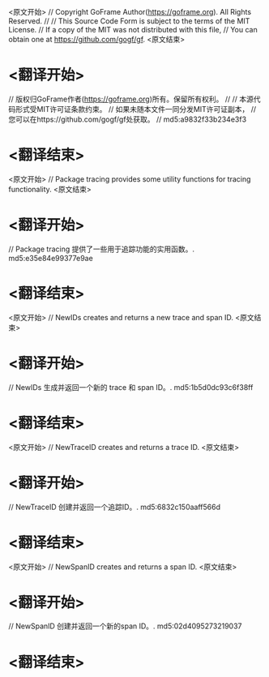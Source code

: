 
<原文开始>
// Copyright GoFrame Author(https://goframe.org). All Rights Reserved.
//
// This Source Code Form is subject to the terms of the MIT License.
// If a copy of the MIT was not distributed with this file,
// You can obtain one at https://github.com/gogf/gf.
<原文结束>

# <翻译开始>
// 版权归GoFrame作者(https://goframe.org)所有。保留所有权利。
//
// 本源代码形式受MIT许可证条款约束。
// 如果未随本文件一同分发MIT许可证副本，
// 您可以在https://github.com/gogf/gf处获取。
// md5:a9832f33b234e3f3
# <翻译结束>


<原文开始>
// Package tracing provides some utility functions for tracing functionality.
<原文结束>

# <翻译开始>
// Package tracing 提供了一些用于追踪功能的实用函数。. md5:e35e84e99377e9ae
# <翻译结束>


<原文开始>
// NewIDs creates and returns a new trace and span ID.
<原文结束>

# <翻译开始>
// NewIDs 生成并返回一个新的 trace 和 span ID。. md5:1b5d0dc93c6f38ff
# <翻译结束>


<原文开始>
// NewTraceID creates and returns a trace ID.
<原文结束>

# <翻译开始>
// NewTraceID 创建并返回一个追踪ID。. md5:6832c150aaff566d
# <翻译结束>


<原文开始>
// NewSpanID creates and returns a span ID.
<原文结束>

# <翻译开始>
// NewSpanID 创建并返回一个新的span ID。. md5:02d4095273219037
# <翻译结束>

